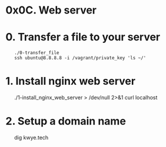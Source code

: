 # 0x0C. Web server

# 0. Transfer a file to your server


<ul>

    ./0-transfer_file
    ssh ubuntu@8.8.8.8 -i /vagrant/private_key 'ls ~/'
</ul>

# 1. Install nginx web server


<ul>
    ./1-install_nginx_web_server > /dev/null 2>&1
    curl localhost
</ul>


# 2. Setup a domain name


<ul>
    dig kwye.tech

</ul>